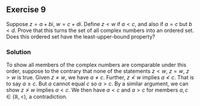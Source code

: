 ## Exercise 9

Suppose $z = a + bi$, $w = c + di$. Define $z < w$ if $a < c$, and also if $a = c$ but $b < d.$ Prove that this turns the set of all complex numbers into an ordered set. Does this ordered set have the least-upper-bound property?

### Solution

To show all members of the complex numbers are comparable under this order, suppose to the contrary that none of the statements $z < w$, $z = w$, $z > w$ is true. Given $z \ne w$, we have $a \ne c$. Further, $z \nless w$ implies $a \nless c$. That is to say $a \ge c$. But $a$ cannot equal $c$ so $a > c$. By a similar argument, we can show $z \ngtr w$ implies $a < c$. We then have $a < c$ and $a > c$ for members $a, c \in (\mathbb{R}, <)$, a contradiction. 
